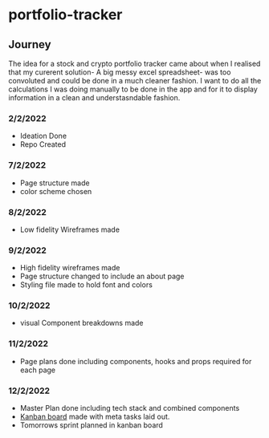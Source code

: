 # portfolio-tracker

## Journey

The idea for a stock and crypto portfolio tracker came about when I realised that my curerent solution- A big messy excel spreadsheet- was too convoluted and could be done in a much cleaner fashion. I want to do all the calculations I was doing manually to be done in the app and for it to display information in a clean and understasndable fashion.

### 2/2/2022

- Ideation Done
- Repo Created

### 7/2/2022

- Page structure made
- color scheme chosen

### 8/2/2022

- Low fidelity Wireframes made

### 9/2/2022

- High fidelity wireframes made
- Page structure changed to include an about page
- Styling file made to hold font and colors

### 10/2/2022

- visual Component breakdowns made

### 11/2/2022

- Page plans done including components, hooks and props required for each page

### 12/2/2022

- Master Plan done including tech stack and combined components
- [Kanban board](https://trello.com/b/YRioqoV6/portfolio) made with meta tasks laid out.
- Tomorrows sprint planned in kanban board
